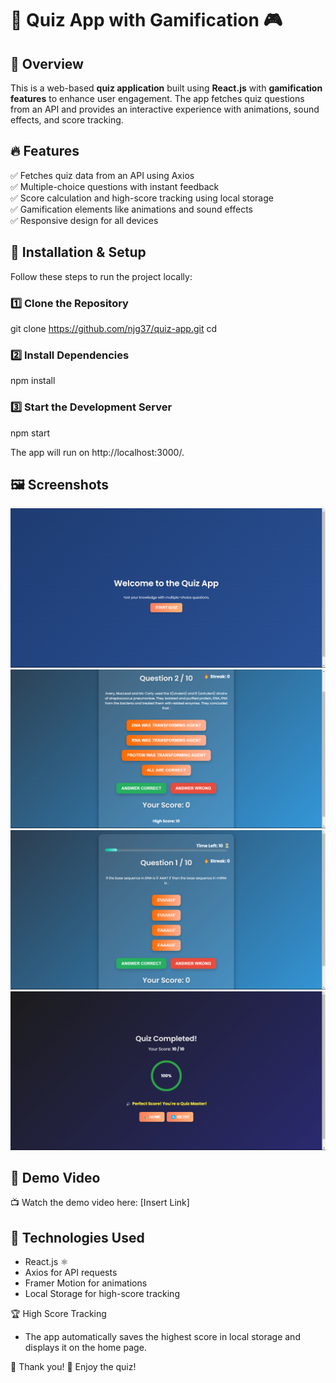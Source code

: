 # 🧠 Quiz App with Gamification 🎮  

## 🚀 Overview  
This is a web-based **quiz application** built using **React.js** with **gamification features** to enhance user engagement. The app fetches quiz questions from an API and provides an interactive experience with animations, sound effects, and score tracking.  

## 🔥 Features  
✅ Fetches quiz data from an API using Axios  
✅ Multiple-choice questions with instant feedback  
✅ Score calculation and high-score tracking using local storage  
✅ Gamification elements like animations and sound effects  
✅ Responsive design for all devices  

## 📜 Installation & Setup  
Follow these steps to run the project locally:  

### 1️⃣ Clone the Repository  
git clone https://github.com/njg37/quiz-app.git
cd <your-project-folder>

### 2️⃣ Install Dependencies
npm install

### 3️⃣ Start the Development Server
npm start

The app will run on http://localhost:3000/.

## 🖼 Screenshots
![Home Page UI](assets/HomePage.png)  
![Quiz Page UI 1](assets/question1Page.png)  
![Quiz Page UI 2](assets/question2Page.png)  
![Result Page UI](assets/resultPage.png)  

## 🎥 Demo Video
📺 Watch the demo video here: [Insert Link]

## 📌 Technologies Used
- React.js ⚛️
- Axios for API requests
- Framer Motion for animations
- Local Storage for high-score tracking

🏆 High Score Tracking
- The app automatically saves the highest score in local storage and displays it on the home page.


🎉 Thank you! 🚀 Enjoy the quiz!

